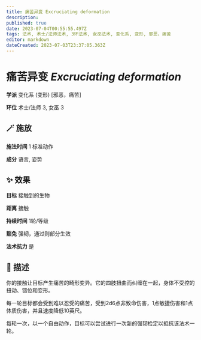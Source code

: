 ```yaml
---
title: 痛苦异变 Excruciating deformation
description: 
published: true
date: 2023-07-04T00:55:55.497Z
tags: 法术, 术士/法师法术, 3环法术, 女巫法术, 变化系, 变形, 邪恶，痛苦
editor: markdown
dateCreated: 2023-07-03T23:37:05.363Z
---
```


# **痛苦异变** *Excruciating deformation*

**学派** 变化系 (变形) \[邪恶，痛苦\] 

**环位** 术士/法师 3, 女巫 3

## 🪄 施放

**施法时间** 1 标准动作

**成分** 语言, 姿势

## ✨ 效果 

**目标** 接触到的生物 

**距离** 接触  

**持续时间** 1轮/等级 

**豁免** 强韧，通过则部分生效

**法术抗力** 是

## 📖 描述

你的接触让目标产生痛苦的畸形变异。它的四肢扭曲而纠缠在一起，身体不受控的扭动、错位和变形。

每一轮目标都会受到难以忍受的痛苦，受到2d6点非致命伤害，1点敏捷伤害和1点体质伤害，并且速度降低10英尺。

每轮一次，以一个自由动作，目标可以尝试进行一次新的强韧检定以抵抗该法术一轮。
    